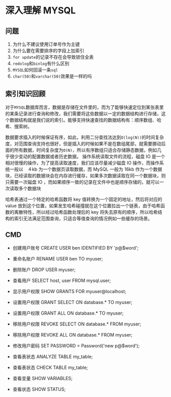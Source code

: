 # 深入理解 MYSQL

## 问题
1. 为什么不建议使用订单号作为主键
2. 为什么要在需要排序的字段上加索引
3. `for update`的记录不存在会导致锁住全表
4. `redolog`和`binlog`有什么区别
5. `MYSQL`如何回滚一条`sql`
6. `char(50)`和`varchar(50)`效果是一样的吗

## 索引知识回顾
对于`MYSQL`数据库而言，数据是存储在文件里的，而为了能够快速定位到某张表里的某条记录进行查询和修改，我们需要将这些数据以一定的数据结构进行存储，这个数据结构就是我们说的索引。能够支持快速查找的数据结构有：顺序数组、哈希、搜索树。

数据要求插入的时候保证有序，如此，利用二分查找法达到`O(log(N))`的时间复杂度，对范围查询支持也很好，但是插入的时候如果不是在数组尾部，就需要挪动后面的所有数据，时间复杂度为`O(N)`，所以有序数组只适合存储静态数据，例如几乎很少变动的配置数据或者历史数据。
操作系统读取文件的流程，磁盘 IO 是一个相对很慢的操作，为了提高读取速度，我们应该尽量减少磁盘 IO 操作，而操作系统一般以　４kb 为一个数据页读取数据，而 MySQL 一般为 16kb 作为一个数据块，已经读取的数据块会在内存进行缓存，如果多次数据读取在同一个数据块，则只需要一次磁盘 IO ，而如果顺序一致的记录在文件中也是顺序存储的，就可以一次读取多个数据块

哈希表通过一个特定的哈希函数将 key 值转换为一个固定的地址，然后将对应的　value 放到这个位置，如果发生哈希碰撞就在这个位置拉出一个链表，由于哈希函数的离散特性，所以经过哈希函数处理后的 key 将失去原有的顺序，所以哈希结构的索引无法满足范围查询，只适合等值查询的情况例如一些缓存的场景。



## CMD
- 创建用户账号		CREATE USER ben IDENTIFIED BY 'p@$word';
- 重命名账户		RENAME USER ben TO myuser;
- 删除账户		DROP USER myuser;
- 查看用户		SELECT host, user FROM mysql.user;
- 显示用户权限		SHOW GRANTS FOR myuser@localhost;
- 设置用户权限 	GRANT SELECT ON database.* TO myuser;
- 设置用户权限		GRANT ALL ON database.* TO myuser;
- 移除用户权限		REVOKE SELECT ON database.* FROM myuser;
- 移除用户权限 	REVOKE ALL ON database.* FROM myuser;
- 修改用户密码 	SET PASSWORD = Password('new p@$word');

- 查看表状态		ANALYZE TABLE my_table;
- 查看表状态		CHECK TABLE my_table;
- 查看变量		SHOW VARIABLES;
- 查看状态 		SHOW STATUS;






